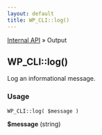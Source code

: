 ```yaml
---
layout: default
title: WP_CLI::log()
---
```


<a href="/docs/internal-api/">Internal API</a> &raquo; Output

## WP_CLI::log()

Log an informational message.

### Usage

    WP_CLI::log( $message )

<div>
<strong>$message</strong> (string) <br />
</div>

